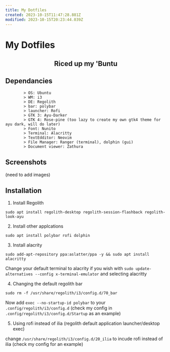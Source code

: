 ```yaml
---
title: My Dotfiles
created: 2023-10-15T11:47:28.881Z
modified: 2023-10-15T20:23:44.039Z
---
```


# My Dotfiles

<h2 align="center"> Riced up my 'Buntu</h2>

## Dependancies 
```
		> OS: Ubuntu
		> WM: i3
		> DE: Regolith
		> bar: polybar
		> launcher: Rofi
		> GTK 3: Ayu-Darker
		> GTK 4: Rose-pine (too lazy to create my own gtk4 theme for ayu dark, will do later)
		> Font: Nunito
		> Terminal: Alacritty
		> TextEdditor: Neovim
		> File Manager: Ranger (terminal), dolphin (gui)
		> Document viewer: Zathura
```

## Screenshots
(need to add images)

## Installation

1. Install Regolith

```shell
sudo apt install regolith-desktop regolith-session-flashback regolith-look-ayu
```
2. Install other applcations
```shell
sudo apt install polybar rofi dolphin
```
3. Install alacrity
```shell
sudo add-apt-repository ppa:aslatter/ppa -y && sudo apt install alacritty
```
Change your default terminal to alacrity if you wish with `sudo update-alternatives --config x-terminal-emulator` and selecting alacritty

4. Changing the default regolith bar
```shell
sudo rm -f /usr/share/regolith/i3/config.d/70_bar
```
Now add `exec --no-startup-id polybar` to your  `.config/regolith/i3/config.d` (check my config in `.config/regolith/i3/config.d/Startup` as an example)

5. Using rofi instead of ilia (regolith default application launcher/desktop exec)

change `/usr/share/regolith/i3/config.d/20_ilia` to incude rofi instead of ilia (check my config for an example)
